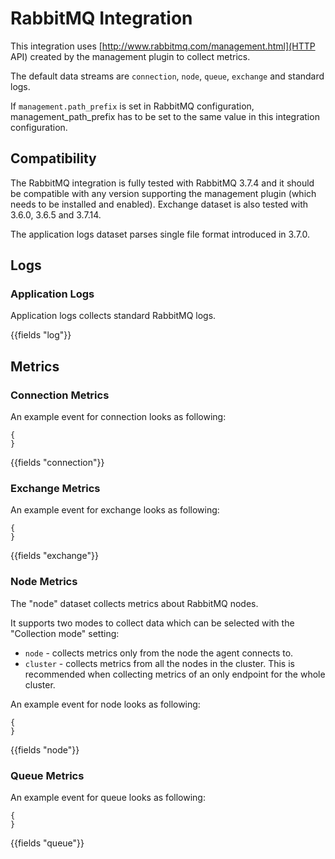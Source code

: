 # RabbitMQ Integration

This integration uses [http://www.rabbitmq.com/management.html](HTTP API) created by the management plugin to collect metrics.

The default data streams are `connection`, `node`, `queue`, `exchange` and standard logs.

If `management.path_prefix` is set in RabbitMQ configuration, management_path_prefix has to be set to the same value
in this integration configuration.

## Compatibility

The RabbitMQ integration is fully tested with RabbitMQ 3.7.4 and it should be compatible with any version supporting
the management plugin (which needs to be installed and enabled). Exchange dataset is also tested with 3.6.0, 3.6.5 and 3.7.14.

The application logs dataset parses single file format introduced in 3.7.0.

## Logs

### Application Logs

Application logs collects standard RabbitMQ logs.

{{fields "log"}}

## Metrics

### Connection Metrics

An example event for connection looks as following:

```$json
{
}
```

{{fields "connection"}}

### Exchange Metrics

An example event for exchange looks as following:

```$json
{
}
```

{{fields "exchange"}}

### Node Metrics

The "node" dataset collects metrics about RabbitMQ nodes.

It supports two modes to collect data which can be selected with the "Collection mode" setting:

* `node` - collects metrics only from the node the agent connects to.
* `cluster` - collects metrics from all the nodes in the cluster. This is recommended when collecting metrics of an only endpoint for the whole cluster.

An example event for node looks as following:

```$json
{
}
```

{{fields "node"}}

### Queue Metrics

An example event for queue looks as following:

```$json
{
}
```

{{fields "queue"}}